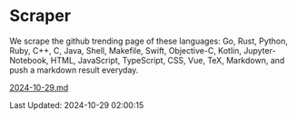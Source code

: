# Scraper

We scrape the github trending page of these languages: Go, Rust, Python, Ruby, C++, C, Java, Shell, Makefile, Swift, Objective-C, Kotlin, Jupyter-Notebook, HTML, JavaScript, TypeScript, CSS, Vue, TeX, Markdown, and push a markdown result everyday.

[2024-10-29.md](https://github.com/cumthxy/github-trending-backup/blob/master/2024-10-29.md)

Last Updated: 2024-10-29 02:00:15
